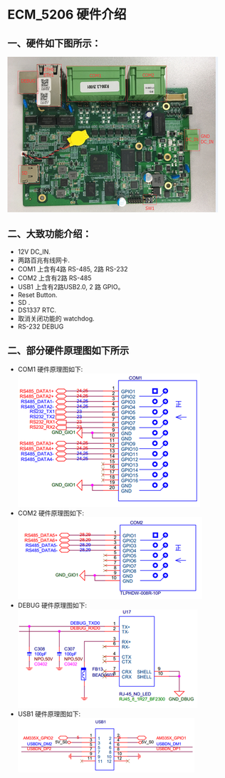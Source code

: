 # ECM_5206 硬件介绍

## 一、硬件如下图所示：
  ![Hardware](img/hardware.jpg)

## 二、大致功能介绍：
* 12V DC_IN.
* 两路百兆有线网卡.
* COM1 上含有4路 RS-485, 2路 RS-232
* COM2 上含有2路 RS-485
* USB1 上含有2路USB2.0, 2 路 GPIO。
* Reset Button.
* SD .
* DS1337 RTC.
* 取消关闭功能的 watchdog.
* RS-232 DEBUG

## 二、部分硬件原理图如下所示
* COM1 硬件原理图如下:
  ![com1](img/IMG_COM1.jpg)  
* COM2 硬件原理图如下:
  ![com1](img/IMG_COM2.jpg)
* DEBUG 硬件原理图如下:
  ![debug](img/debug.jpg)
* USB1 硬件原理图如下:
  ![USB1](img/usb1.jpg)
